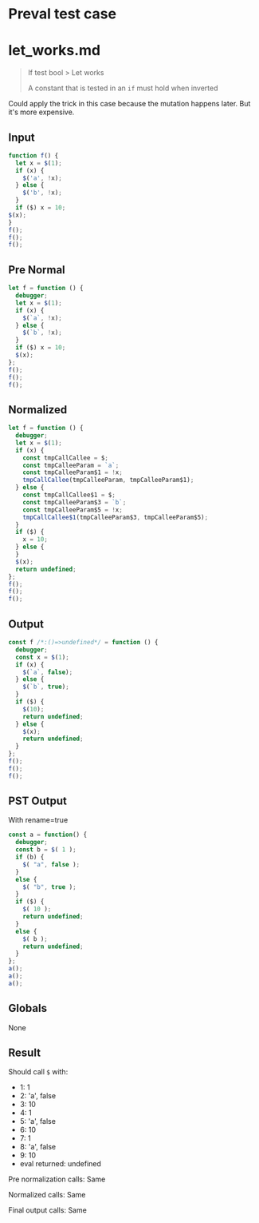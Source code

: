 # Preval test case

# let_works.md

> If test bool > Let works
>
> A constant that is tested in an `if` must hold when inverted

Could apply the trick in this case because the mutation happens later. But it's more expensive.

## Input

`````js filename=intro
function f() {
  let x = $(1);
  if (x) {
    $('a', !x);
  } else {
    $('b', !x);
  }
  if ($) x = 10;
$(x);
}
f();
f();
f();
`````

## Pre Normal


`````js filename=intro
let f = function () {
  debugger;
  let x = $(1);
  if (x) {
    $(`a`, !x);
  } else {
    $(`b`, !x);
  }
  if ($) x = 10;
  $(x);
};
f();
f();
f();
`````

## Normalized


`````js filename=intro
let f = function () {
  debugger;
  let x = $(1);
  if (x) {
    const tmpCallCallee = $;
    const tmpCalleeParam = `a`;
    const tmpCalleeParam$1 = !x;
    tmpCallCallee(tmpCalleeParam, tmpCalleeParam$1);
  } else {
    const tmpCallCallee$1 = $;
    const tmpCalleeParam$3 = `b`;
    const tmpCalleeParam$5 = !x;
    tmpCallCallee$1(tmpCalleeParam$3, tmpCalleeParam$5);
  }
  if ($) {
    x = 10;
  } else {
  }
  $(x);
  return undefined;
};
f();
f();
f();
`````

## Output


`````js filename=intro
const f /*:()=>undefined*/ = function () {
  debugger;
  const x = $(1);
  if (x) {
    $(`a`, false);
  } else {
    $(`b`, true);
  }
  if ($) {
    $(10);
    return undefined;
  } else {
    $(x);
    return undefined;
  }
};
f();
f();
f();
`````

## PST Output

With rename=true

`````js filename=intro
const a = function() {
  debugger;
  const b = $( 1 );
  if (b) {
    $( "a", false );
  }
  else {
    $( "b", true );
  }
  if ($) {
    $( 10 );
    return undefined;
  }
  else {
    $( b );
    return undefined;
  }
};
a();
a();
a();
`````

## Globals

None

## Result

Should call `$` with:
 - 1: 1
 - 2: 'a', false
 - 3: 10
 - 4: 1
 - 5: 'a', false
 - 6: 10
 - 7: 1
 - 8: 'a', false
 - 9: 10
 - eval returned: undefined

Pre normalization calls: Same

Normalized calls: Same

Final output calls: Same

